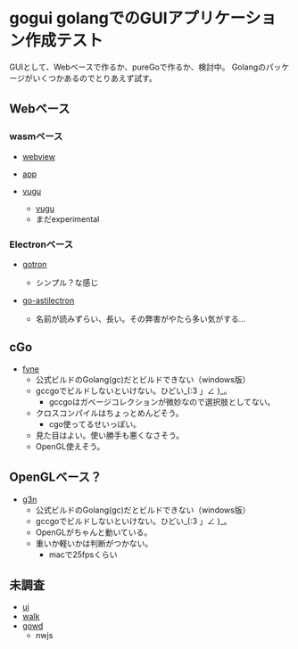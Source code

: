 # gogui golangでのGUIアプリケーション作成テスト

GUIとして、Webベースで作るか、pureGoで作るか、検討中。
Golangのパッケージがいくつかあるのでとりあえず試す。

## Webベース

### wasmベース

* [webview](https://github.com/zserge/webview)

* [app](https://github.com/maxence-charriere/app)

* [vugu](https://github.com/vugu/vugu)
	* [vugu](https://www.vugu.org/)
	* まだexperimental


### Electronベース

* [gotron](https://github.com/Equanox/gotron)
	* シンプル？な感じ

* [go-astilectron](https://github.com/asticode/go-astilectron)
	* 名前が読みずらい、長い。その弊害がやたら多い気がする...

## cGo

* [fyne](https://github.com/fyne-io/fyne)
	* 公式ビルドのGolang(gc)だとビルドできない（windows版）
	* gccgoでビルドしないといけない。ひどい\_(:3 」∠ )\_。
		* gccgoはガベージコレクションが微妙なので選択肢としてない。
	* クロスコンパイルはちょっとめんどそう。
		* cgo使ってるせいっぽい。
	* 見た目はよい。使い勝手も悪くなさそう。
	* OpenGL使えそう。



## OpenGLベース？
* [g3n](https://github.com/g3n/engine)
	* 公式ビルドのGolang(gc)だとビルドできない（windows版）
	* gccgoでビルドしないといけない。ひどい\_(:3 」∠ )\_。
	* OpenGLがちゃんと動いている。
	* 重いか軽いかは判断がつかない。
		* macで25fpsくらい

## 未調査

* [ui](https://github.com/andlabs/ui)
* [walk](https://github.com/lxn/walk)
* [gowd](https://github.com/dtylman/gowd)
	* nwjs

